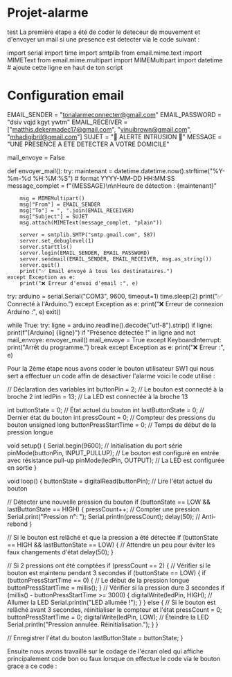 # Projet-alarme
test
La première étape a été de coder le deteceur de mouvement et d'envoyer un mail si une presence est detecter via le code suivant : 


import serial
import time
import smtplib
from email.mime.text import MIMEText
from email.mime.multipart import MIMEMultipart
import datetime  # ajoute cette ligne en haut de ton script

# Configuration email
EMAIL_SENDER = "tonalarmeconnecter@gmail.com"
EMAIL_PASSWORD = "dsiv vqjd kgyt ywtm"
EMAIL_RECEIVER = ["matthis.dekermadec17@gmail.com", "vinuibrown@gmail.com", "mhadigibril@gmail.com"]
SUJET = "🚨 ALERTE INTRUSION 🚨"
MESSAGE = "UNE PRESENCE A ETE DETECTER A VOTRE DOMICILE"

mail_envoye = False


def envoyer_mail():
    try:
        maintenant = datetime.datetime.now().strftime("%Y-%m-%d %H:%M:%S")  # format YYYY-MM-DD HH:MM:SS
        message_complet = f"{MESSAGE}\n\nHeure de détection : {maintenant}"

        msg = MIMEMultipart()
        msg["From"] = EMAIL_SENDER
        msg["To"] = ", ".join(EMAIL_RECEIVER)
        msg["Subject"] = SUJET
        msg.attach(MIMEText(message_complet, "plain"))

        server = smtplib.SMTP("smtp.gmail.com", 587)
        server.set_debuglevel(1)
        server.starttls()
        server.login(EMAIL_SENDER, EMAIL_PASSWORD)
        server.sendmail(EMAIL_SENDER, EMAIL_RECEIVER, msg.as_string())
        server.quit()
        print("✅ Email envoyé à tous les destinataires.")
    except Exception as e:
        print("❌ Erreur d'envoi d'email :", e)


try:
    arduino = serial.Serial("COM3", 9600, timeout=1)
    time.sleep(2)
    print("✅ Connecté à l'Arduino.")
except Exception as e:
    print("❌ Erreur de connexion Arduino :", e)
    exit()

while True:
    try:
        ligne = arduino.readline().decode("utf-8").strip()
        if ligne:
            print(f"[Arduino] {ligne}")
            if "Présence détectée !" in ligne and not mail_envoye:
                envoyer_mail()
                mail_envoye = True
    except KeyboardInterrupt:
        print("Arrêt du programme.")
        break
    except Exception as e:
        print("❌ Erreur :", e)




Pour la 2ème étape nous avons coder le bouton utilisateur SW1 qui nous sert a effectuer un code affin de désactiver l'alarme voici le code utilisé :


// Déclaration des variables
int buttonPin = 2;         // Le bouton est connecté à la broche 2
int ledPin = 13;           // La LED est connectée à la broche 13

int buttonState = 0;       // État actuel du bouton
int lastButtonState = 0;   // Dernier état du bouton
int pressCount = 0;        // Compteur des pressions du bouton
unsigned long buttonPressStartTime = 0; // Temps de début de la pression longue

void setup() {
  Serial.begin(9600);        // Initialisation du port série
  pinMode(buttonPin, INPUT_PULLUP); // Le bouton est configuré en entrée avec résistance pull-up
  pinMode(ledPin, OUTPUT);   // La LED est configurée en sortie
}

void loop() {
  buttonState = digitalRead(buttonPin); // Lire l'état actuel du bouton

  // Détecter une nouvelle pression du bouton
  if (buttonState == LOW && lastButtonState == HIGH) {
    pressCount++;  // Compter une pression
    Serial.print("Pression n°: ");
    Serial.println(pressCount);
    delay(50); // Anti-rebond
  }

  // Si le bouton est relâché et que la pression a été détectée
  if (buttonState == HIGH && lastButtonState == LOW) {
    // Attendre un peu pour éviter les faux changements d'état
    delay(50);
  }

  // Si 2 pressions ont été comptées
  if (pressCount == 2) {
    // Vérifier si le bouton est maintenu pendant 3 secondes
    if (buttonState == LOW) {
      if (buttonPressStartTime == 0) {
        // Le début de la pression longue
        buttonPressStartTime = millis();
      }
      // Vérifier si la pression dure 3 secondes
      if (millis() - buttonPressStartTime >= 3000) {
        digitalWrite(ledPin, HIGH);  // Allumer la LED
        Serial.println("LED allumée !");
      }
    } else {
      // Si le bouton est relâché avant 3 secondes, réinitialiser le compteur et l'état
      pressCount = 0;
      buttonPressStartTime = 0;
      digitalWrite(ledPin, LOW);   // Éteindre la LED
      Serial.println("Pression annulée. Réinitialisation.");
    }
  }

  // Enregistrer l'état du bouton
  lastButtonState = buttonState;
}




Ensuite nous avons travaillé sur le codage de l'écran oled qui affiche principalement code bon ou faux lorsque on effectue le code via le bouton grace a ce code :





